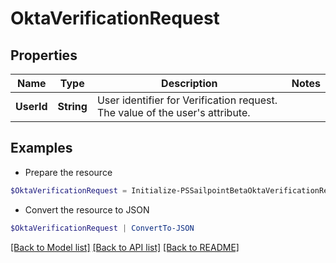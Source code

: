 # OktaVerificationRequest
## Properties

Name | Type | Description | Notes
------------ | ------------- | ------------- | -------------
**UserId** | **String** | User identifier for Verification request. The value of the user&#39;s attribute. | 

## Examples

- Prepare the resource
```powershell
$OktaVerificationRequest = Initialize-PSSailpointBetaOktaVerificationRequest  -UserId example@mail.com
```

- Convert the resource to JSON
```powershell
$OktaVerificationRequest | ConvertTo-JSON
```

[[Back to Model list]](../README.md#documentation-for-models) [[Back to API list]](../README.md#documentation-for-api-endpoints) [[Back to README]](../README.md)

